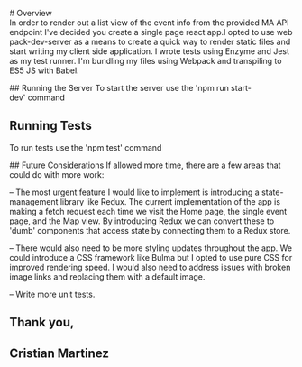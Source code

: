 # Overview
In order to render out a list view of the event info from the provided MA API endpoint I've decided you create a single page react app.I opted to use webpack-dev-server as a means to create a quick way to render static files and start writing my client side application. I wrote tests using Enzyme and Jest as my test runner. I'm bundling my files using Webpack and transpiling to ES5 JS with Babel.

## Running the Server
To start the server use the 'npm run start-dev' command

## Running Tests
To run tests use the 'npm test' command

## Future Considerations
If allowed more time, there are a few areas that could do with more work:

– The most urgent feature I would like to implement is introducing a state-management library like Redux. The current implementation of the app is making a fetch request each time we visit the Home page, the single event page, and the Map view. By introducing Redux we can convert these to 'dumb' components that access state by connecting them to a Redux store.

– There would also need to be more styling updates throughout the app. We could introduce a CSS framework like Bulma but I opted to use pure CSS for improved rendering speed. I would also need to address issues with broken image links and replacing them with a default image. 

– Write more unit tests.


## Thank you,
## Cristian Martinez

